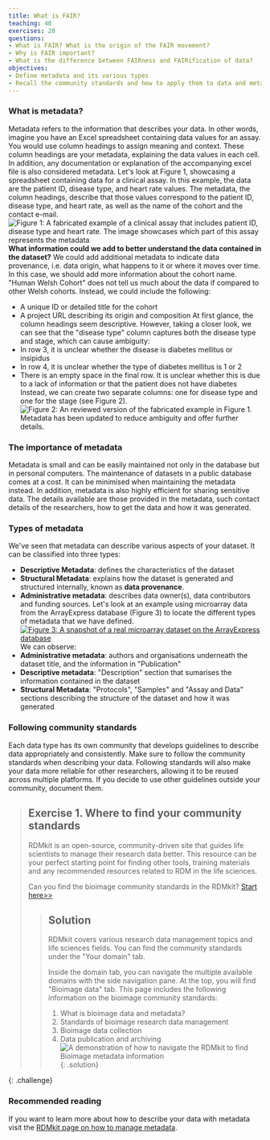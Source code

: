 ```yaml
---
title: What is FAIR?
teaching: 40
exercises: 20
questions:
- What is FAIR? What is the origin of the FAIR movement?
- Why is FAIR important?
- What is the difference between FAIRness and FAIRification of data?
objectives:
- Define metadata and its various types
- Recall the community standards and how to apply them to data and metadata
--- 
```

### What is metadata?
Metadata refers to the information that describes your data.
In other words, imagine you have an Excel spreadsheet containing data values for an assay. You would use column headings to assign meaning and context. These column headings are your metadata, explaining the data values in each cell. In addition, any documentation or explanation of the accompanying excel file is also considered metadata.
Let's look at Figure 1, showcasing a spreadsheet containing data for a clinical assay. In this example, the data are the patient ID, disease type, and heart rate values. The metadata, the column headings, describe that those values correspond to the patient ID, disease type, and heart rate, as well as the name of the cohort and the contact e-mail.
![Figure 1: A fabricated example of a clinical assay that includes patient ID, disease type and heart rate. The image showcases which part of this assay represents the metadata](https://i.imgur.com/ldWrS5L.png)
**What information could we add to better understand the data contained in the dataset?**
We could add additional metadata to indicate data provenance, i.e. data origin, what happens to it or where it moves over time.
In this case, we should add more information about the cohort name. "Human Welsh Cohort" does not tell us much about the data if compared to other Welsh cohorts. Instead, we could include the following:
- A unique ID or detailed title for the cohort
- A project URL describing its origin and composition
At first glance, the column headings seem descriptive. However, taking a closer look, we can see that the "disease type" column captures both the disease type and stage, which can cause ambiguity:
- In row 3, it is unclear whether the disease is diabetes mellitus or insipidus
- In row 4, it is unclear whether the type of diabetes mellitus is 1 or 2
- There is an empty space in the final row. It is unclear whether this is due to a lack of information or that the patient does not have diabetes
Instead, we can create two separate columns: one for disease type and one for the stage (see Figure 2).
![Figure 2: An reviewed version of the fabricated example in Figure 1. Metadata has been updated to reduce ambiguity and offer further details.](https://i.imgur.com/d94Xckq.png)
### The importance of metadata
Metadata is small and can be easily maintained not only in the database but in personal computers. The maintenance of datasets in a public database comes at a cost. It can be minimised when maintaining the metadata instead.
In addition, metadata is also highly efficient for sharing sensitive data. The details available are those provided in the metadata, such contact details of the researchers, how to get the data and how it was generated.
### Types of metadata
We've seen that metadata can describe various aspects of your dataset. It can be classified into three types:
- **Descriptive Metadata**: defines the characteristics of the dataset
- **Structural Metadata**: explains how the dataset is generated and structured internally, known as **data provenance**.
- **Administrative metadata**: describes data owner(s), data contributors and funding sources.
Let's look at an example using microarray data from the ArrayExpress database (Figure 3) to locate the different types of metadata that we have defined.
[![Figure 3: A snapshot of a real microarray dataset on the ArrayExpress database](https://i.imgur.com/igdEmOu.png)](https://www.ebi.ac.uk/biostudies/arrayexpress/studies/E-MTAB-7933)
We can observe:
- **Administrative metadata**: authors and organisations underneath the dataset title, and the information in "Publication"
- **Descriptive metadata**: "Description" section that sumarises the information contained in the dataset
- **Structural Metadata**: "Protocols", "Samples" and "Assay and Data" sections describing the structure of the dataset and how it was generated
### Following community standards
Each data type has its own community that develops guidelines to describe data appropriately and consistently. Make sure to follow the community standards when describing your data.
Following standards will also make your data more reliable for other researchers, allowing it to be reused across multiple platforms. If you decide to use other guidelines outside your community, document them. 
 
> ## Exercise 1. Where to find your community standards
> RDMkit is an open-source, community-driven site that guides life scientists to manage their research data better. This resource can be your perfect starting point for finding other tools, training materials and any recommended resources related to RDM in the life sciences.
>
> Can you find the bioimage community standards in the RDMkit?
> [Start here>>](https://rdmkit.elixir-europe.org/)
>
> > ## Solution
> >
> > RDMkit covers various research data management topics and life sciences fields. You can find the community standards under the "Your domain" tab.
> >
> > Inside the domain tab, you can navigate the multiple available domains with the side navigation pane. At the top, you will find "Bioimage data" tab. This page includes the following information on the bioimage community standards:
> > 1. What is bioimage data and metadata?
> > 2. Standards of bioimage research data management
> > 3. Bioimage data collection
> > 4. Data publication and archiving
> > ![A demonstration of how to navigate the RDMkit to find Bioimage metadata information](https://i.imgur.com/kXl80Rm.gif)
> {: .solution}
>
{: .challenge}
### Recommended reading
If you want to learn more about how to describe your data with metadata visit the [RDMkit page on how to manage metadata](https://rdmkit.elixir-europe.org/metadata_management.html).
